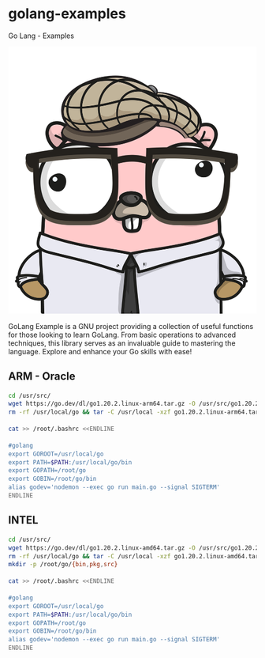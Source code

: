 # golang-examples
Go Lang - Examples

![golang-examples](https://github.com/lordbasex/golang-examples/blob/main/gophers.png)

GoLang Example is a GNU project providing a collection of useful functions for those looking to learn GoLang. From basic operations to advanced techniques, this library serves as an invaluable guide to mastering the language. Explore and enhance your Go skills with ease!


## ARM - Oracle

```bash
cd /usr/src/
wget https://go.dev/dl/go1.20.2.linux-arm64.tar.gz -O /usr/src/go1.20.2.linux-arm64.tar.gz
rm -rf /usr/local/go && tar -C /usr/local -xzf go1.20.2.linux-arm64.tar.gz

cat >> /root/.bashrc <<ENDLINE

#golang
export GOROOT=/usr/local/go
export PATH=$PATH:/usr/local/go/bin
export GOPATH=/root/go
export GOBIN=/root/go/bin
alias godev='nodemon --exec go run main.go --signal SIGTERM'
ENDLINE

```

## INTEL

```bash
cd /usr/src/
wget https://go.dev/dl/go1.20.2.linux-amd64.tar.gz -O /usr/src/go1.20.2.linux-amd64.tar.gz
rm -rf /usr/local/go && tar -C /usr/local -xzf go1.20.2.linux-amd64.tar.gz
mkdir -p /root/go/{bin,pkg,src}

cat >> /root/.bashrc <<ENDLINE

#golang
export GOROOT=/usr/local/go
export PATH=$PATH:/usr/local/go/bin
export GOPATH=/root/go
export GOBIN=/root/go/bin
alias godev='nodemon --exec go run main.go --signal SIGTERM'
ENDLINE

```
